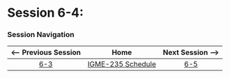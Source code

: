 # Session 6-4: 



### Session Navigation

| <-- Previous Session |               Home                  | Next Session --> |
|:--------------------:|:-----------------------------------:|:----------------:|
|  [6-3](6-3.md)       | [IGME-235 Schedule](../schedule.md) |   [6-5](6-5.md)  |
